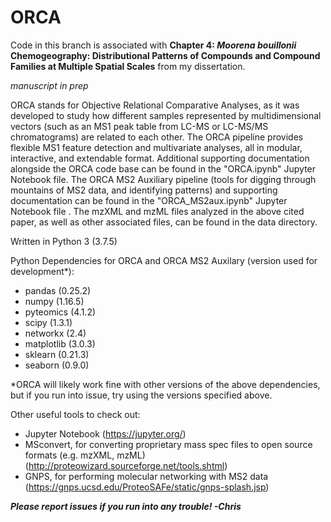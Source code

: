 # ORCA
Code in this branch is associated with **Chapter 4: *Moorena bouillonii* Chemogeography: Distributional Patterns of Compounds and Compound Families at Multiple Spatial Scales** from my dissertation.

*manuscript in prep*

ORCA stands for Objective Relational Comparative Analyses, as it was developed to study how different samples represented by multidimensional vectors (such as an MS1 peak table from LC-MS or LC-MS/MS chromatograms) are related to each other. The ORCA pipeline provides flexible MS1 feature detection and multivariate analyses, all in modular, interactive, and extendable format. Additional supporting documentation alongside the ORCA code base can be found in the "ORCA.ipynb" Jupyter Notebook file. The ORCA MS2 Auxiliary pipeline (tools for digging through mountains of MS2 data, and identifying patterns) and supporting documentation can be found in the "ORCA_MS2aux.ipynb" Jupyter Notebook file . The mzXML and mzML files analyzed in the above cited paper, as well as other associated files, can be found in the data directory.

Written in Python 3 (3.7.5)

Python Dependencies for ORCA and ORCA MS2 Auxilary (version used for development*):
- pandas (0.25.2)
- numpy (1.16.5)
- pyteomics (4.1.2)
- scipy (1.3.1)
- networkx (2.4)
- matplotlib (3.0.3) 
- sklearn (0.21.3)
- seaborn (0.9.0)

*ORCA will likely work fine with other versions of the above dependencies, but if you run into issue, try using the versions specified above.


Other useful tools to check out:
- Jupyter Notebook (https://jupyter.org/)
- MSconvert, for converting proprietary mass spec files to open source formats (e.g. mzXML, mzML) (http://proteowizard.sourceforge.net/tools.shtml)
- GNPS, for performing molecular networking with MS2 data (https://gnps.ucsd.edu/ProteoSAFe/static/gnps-splash.jsp)

***Please report issues if you run into any trouble! -Chris***
